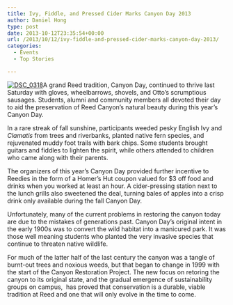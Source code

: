 ```yaml
---
title: Ivy, Fiddle, and Pressed Cider Marks Canyon Day 2013
author: Daniel Hong
type: post
date: 2013-10-12T23:35:54+00:00
url: /2013/10/12/ivy-fiddle-and-pressed-cider-marks-canyon-day-2013/
categories:
  - Events
  - Top Stories

---
```

[<img class="aligncenter size-full wp-image-2937" alt="DSC_0318" src="https://i2.wp.com/www.reedquest.org/wp-content/uploads/2013/10/DSC_0318.jpg?resize=770%2C430" data-recalc-dims="1" />][1]A grand Reed tradition, Canyon Day, continued to thrive last Saturday with gloves, wheelbarrows, shovels, and Otto’s scrumptious sausages. Students, alumni and community members all devoted their day to aid the preservation of Reed Canyon’s natural beauty during this year’s Canyon Day.

In a rare streak of fall sunshine, participants weeded pesky English Ivy and _Clamatis_ from trees and riverbanks, planted native fern species, and rejuvenated muddy foot trails with bark chips. Some students brought guitars and fiddles to lighten the spirit, while others attended to children who came along with their parents.

The organizers of this year’s Canyon Day provided further incentive to Reedies in the form of a Homer’s Hut coupon valued for $3 off food and drinks when you worked at least an hour. A cider-pressing station next to the lunch grills also sweetened the deal, turning bales of apples into a crisp drink only available during the fall Canyon Day.

Unfortunately, many of the current problems in restoring the canyon today are due to the mistakes of generations past. Canyon Day’s original intent in the early 1900s was to convert the wild habitat into a manicured park. It was those well meaning students who planted the very invasive species that continue to threaten native wildlife.

For much of the latter half of the last century the canyon was a tangle of burnt-out trees and noxious weeds, but that began to change in 1999 with the start of the Canyon Restoration Project. The new focus on retoring the canyon to its original state, and the gradual emergence of sustainability groups on campus,  has proved that conservation is a durable, viable tradition at Reed and one that will only evolve in the time to come.

 [1]: https://i2.wp.com/www.reedquest.org/wp-content/uploads/2013/10/DSC_0318.jpg